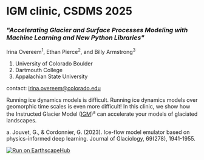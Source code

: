 # IGM clinic, CSDMS 2025
### *"Accelerating Glacier and Surface Processes Modeling with Machine Learning and New Python Libraries"*

Irina Overeem<sup>1</sup>, Ethan Pierce<sup>2</sup>, and Billy Armstrong<sup>3</sup>
<sub>
1. University of Colorado Boulder
2. Dartmouth College
3. Appalachian State University
</sub>

contact: irina.overeem@colorado.edu

Running ice dynamics models is difficult. Running ice dynamics models over geomorphic time scales is even more difficult! In this clinic, we show how the Instructed Glacier Model ([IGM](https://github.com/jouvetg/igm/tree/main/igm/modules))<sup>a</sup> can accelerate your models of glaciated landscapes.

a. Jouvet, G., & Cordonnier, G. (2023). Ice-flow model emulator based on physics-informed deep learning. Journal of Glaciology, 69(278), 1941-1955.

[jhub-link]: https://explore.openearthscape.org/hub/user-redirect/git-pull?repo=https%3A%2F%2Fgithub.com%2Fethan-pierce%2Figm-clinic-csdms-2025%2F&urlpath=lab%2Ftree%2F%2F%3Fautodecode&branch=main
[badge]: https://img.shields.io/badge/Run%20on-EarthscapeHub-orange

[![Run on EarthscapeHub][badge]][jhub-link]

